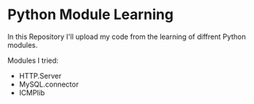 # Python Module Learning
In this Repository I'll upload my code from the learning of diffrent Python modules.

Modules I tried:
  * HTTP.Server
  * MySQL.connector
  * ICMPlib
